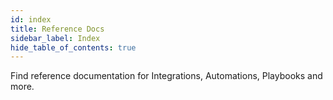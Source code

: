```yaml
---
id: index
title: Reference Docs
sidebar_label: Index
hide_table_of_contents: true
---
```


Find reference documentation for Integrations, Automations, Playbooks and more.

